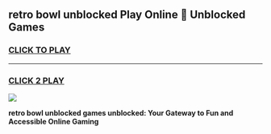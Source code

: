 
## retro bowl unblocked Play Online 👋 Unblocked Games
<h3>
<a href="https://premium.freeplayer.one?title=retro_bowl_unblocked&ref=19F">CLICK TO PLAY</a></h3>
<hr>

<h3>
<a href="https://premium.freeplayer.one?title=retro_bowl_unblocked&ref=19F">CLICK 2 PLAY</a>
  
</h3>

<a href="https://premium.freeplayer.one?title=retro_bowl_unblocked&ref=19F"><img src="https://clearcache.store/games.png"></a>


**retro bowl unblocked games unblocked: Your Gateway to Fun and Accessible Online Gaming**
